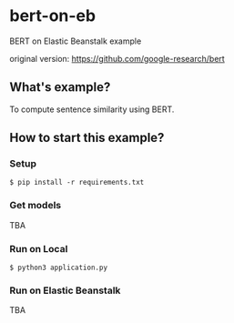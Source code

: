 # bert-on-eb
BERT on Elastic Beanstalk example

original version: https://github.com/google-research/bert

## What's example?
To compute sentence similarity using BERT.

## How to start this example?

### Setup

```
$ pip install -r requirements.txt
```

### Get models

TBA

### Run on Local

```
$ python3 application.py
```

### Run on Elastic Beanstalk

TBA
